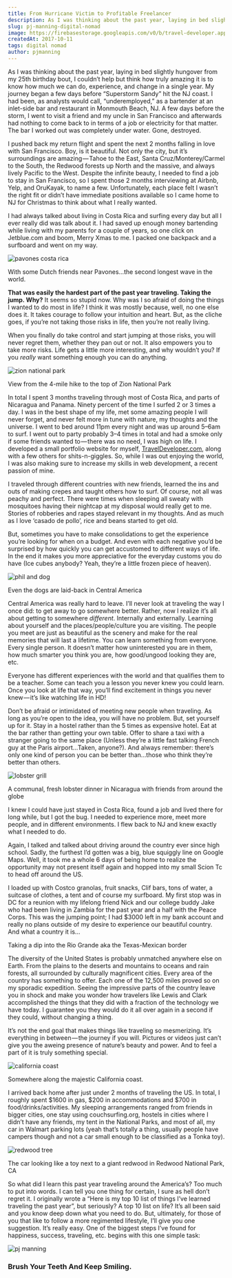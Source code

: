```yaml
---
title: From Hurricane Victim to Profitable Freelancer
description: As I was thinking about the past year, laying in bed slightly hungover from my 25th birthday bout, I couldn’t help but think how truly amazing it is to know how much we can do, experience, and change in a single year.
slug: pj-manning-digital-nomad
image: https://firebasestorage.googleapis.com/v0/b/travel-developer.appspot.com/o/posts%2Fpj-manning-digital-nomad%2Fheaderimage.jpg?alt=media&token=1382f975-8a92-4348-b7a4-6b3418c87f8b
createdAt: 2017-10-11
tags: digital nomad
author: pjmanning
---
```


As I was thinking about the past year, laying in bed slightly hungover from my 25th birthday bout, I couldn’t help but think how truly amazing it is to know how much we can do, experience, and change in a single year. My journey began a few days before “Superstorm Sandy” hit the NJ coast. I had been, as analysts would call, “underemployed,” as a bartender at an inlet-side bar and restaurant in Monmouth Beach, NJ. A few days before the storm, I went to visit a friend and my uncle in San Francisco and afterwards had nothing to come back to in terms of a job or electricity for that matter. The bar I worked out was completely under water. Gone, destroyed.

I pushed back my return flight and spent the next 2 months falling in love with San Francisco. Boy, is it beautiful. Not only the city, but it’s surroundings are amazing — Tahoe to the East, Santa Cruz/Monterey/Carmel to the South, the Redwood forests up North and the massive, and always lively Pacific to the West. Despite the infinite beauty, I needed to find a job to stay in San Francisco, so I spent those 2 months interviewing at Airbnb, Yelp, and OruKayak, to name a few. Unfortunately, each place felt I wasn’t the right fit or didn’t have immediate positions available so I came home to NJ for Christmas to think about what I really wanted.

I had always talked about living in Costa Rica and surfing every day but all I ever really did was talk about it. I had saved up enough money bartending while living with my parents for a couple of years, so one click on Jetblue.com and boom, Merry Xmas to me. I packed one backpack and a surfboard and went on my way.

![pavones costa rica](https://firebasestorage.googleapis.com/v0/b/travel-developer.appspot.com/o/posts%2Fpj-manning-digital-nomad%2Fpavones.jpg?alt=media&token=cac096c9-db8b-4505-a4f1-22c02598ae8f)

<p class="text-center text-sm">With some Dutch friends near Pavones…the second longest wave in the world.</p>

**That was easily the hardest part of the past year traveling. Taking the jump. Why?** It seems so stupid now. Why was I so afraid of doing the things I wanted to do most in life? I think it was mostly because, well, no one else does it. It takes courage to follow your intuition and heart. But, as the cliche goes, if you’re not taking those risks in life, then you’re not really living.

When you finally do take control and start jumping at those risks, you will never regret them, whether they pan out or not. It also empowers you to take more risks. Life gets a little more interesting, and why wouldn’t you? If you *really* want something enough you can do anything.

![zion national park](https://firebasestorage.googleapis.com/v0/b/travel-developer.appspot.com/o/posts%2Fpj-manning-digital-nomad%2Fzion.jpg?alt=media&token=a6f6172a-350f-42ce-a0e8-6b6a544b4019)

<p class="text-center text-sm">View from the 4-mile hike to the top of Zion National Park</p>

In total I spent 3 months traveling through most of Costa Rica, and parts of Nicaragua and Panama. Ninety percent of the time I surfed 2 or 3 times a day. I was in the best shape of my life, met some amazing people I will never forget, and never felt more in tune with nature, my thoughts and the universe. I went to bed around 11pm every night and was up around 5–6am to surf. I went out to party probably 3–4 times in total and had a smoke only if some friends wanted to — there was no need, I was high on life. I developed a small portfolio website for myself, [TravelDeveloper.com](http://traveldeveloper.com/), along with a few others for shits-n-giggles. So, while I was out enjoying the world, I was also making sure to increase my skills in web development, a recent passion of mine.

I traveled through different countries with new friends, learned the ins and outs of making crepes and taught others how to surf. Of course, not all was peachy and perfect. There were times when sleeping all sweaty with mosquitoes having their nightcap at my disposal would really get to me. Stories of robberies and rapes stayed relevant in my thoughts. And as much as I love ‘casado de pollo’, rice and beans started to get old.

But, sometimes you have to make consolidations to get the experience you’re looking for when on a budget. And even with each negative you’d be surprised by how quickly you can get accustomed to different ways of life. In the end it makes you more appreciative for the everyday customs you do have (Ice cubes anybody? Yeah, they’re a little frozen piece of heaven).

![phil and dog](https://firebasestorage.googleapis.com/v0/b/travel-developer.appspot.com/o/posts%2Fpj-manning-digital-nomad%2Fdogs.png?alt=media&token=48d0641a-4d08-4c78-abf2-88a91d870edf)

<p class="text-center text-sm">Even the dogs are laid-back in Central America</p>

Central America was really hard to leave. I’ll never look at traveling the way I once did: to get away to go somewhere better. Rather, now I realize it’s all about getting to somewhere *different*. Internally and externally. Learning about yourself and the places/people/culture you are visiting. The people you meet are just as beautiful as the scenery and make for the real memories that will last a lifetime. You can learn something from everyone. Every single person. It doesn’t matter how uninterested you are in them, how much smarter you think you are, how good/ungood looking they are, etc.

Everyone has different experiences with the world and that qualifies them to be a teacher. Some can teach you a lesson you never knew you could learn. Once you look at life that way, you’ll find excitement in things you never knew — it’s like watching life in HD!

Don’t be afraid or intimidated of meeting new people when traveling. As long as you’re open to the idea, you will have no problem. But, set yourself up for it. Stay in a hostel rather than the 5 times as expensive hotel. Eat at the bar rather than getting your own table. Offer to share a taxi with a stranger going to the same place (Unless they’re a little fast talking French guy at the Paris airport…Taken, anyone?). And always remember: there’s only one kind of person you can be better than…those who think they’re better than others.

![lobster grill](https://firebasestorage.googleapis.com/v0/b/travel-developer.appspot.com/o/posts%2Fpj-manning-digital-nomad%2Fnicaragalobstergrill.jpg?alt=media&token=234b452b-5498-48c0-8389-c22c57ff6736)

<p class="text-center text-sm">A communal, fresh lobster dinner in Nicaragua with friends from around the globe</p>

I knew I could have just stayed in Costa Rica, found a job and lived there for long while, but I got the bug. I needed to experience more, meet more people, and in different environments. I flew back to NJ and knew exactly what I needed to do.

Again, I talked and talked about driving around the country ever since high school. Sadly, the furthest I’d gotten was a big, blue squiggly line on Google Maps. Well, it took me a whole 6 days of being home to realize the opportunity may not present itself again and hopped into my small Scion Tc to head off around the US.

I loaded up with Costco granolas, fruit snacks, Clif bars, tons of water, a suitcase of clothes, a tent and of course my surfboard. My first stop was in DC for a reunion with my lifelong friend Nick and our college buddy Jake who had been living in Zambia for the past year and a half with the Peace Corps. This was the jumping point; I had \$3000 left in my bank account and really no plans outside of my desire to experience our beautiful country. And what a country it is…

Taking a dip into the Rio Grande aka the Texas-Mexican border

The diversity of the United States is probably unmatched anywhere else on Earth. From the plains to the deserts and mountains to oceans and rain forests, all surrounded by culturally magnificent cities. Every area of the country has something to offer. Each one of the 12,500 miles proved so on my sporadic expedition. Seeing the impressive parts of the country leave you in shock and make you wonder how travelers like Lewis and Clark accomplished the things that they did with a fraction of the technology we have today. I guarantee you they would do it all over again in a second if they could, without changing a thing.

It’s not the end goal that makes things like traveling so mesmerizing. It’s everything in between — the journey if you will. Pictures or videos just can’t give you the aweing presence of nature’s beauty and power. And to feel a part of it is truly something special.

![california coast](https://firebasestorage.googleapis.com/v0/b/travel-developer.appspot.com/o/posts%2Fpj-manning-digital-nomad%2Fcaliforniacoast.png?alt=media&token=ee256778-ec04-499f-9c4b-7f932dff0637)

<p class="text-center text-sm">Somewhere along the majestic California coast.</p>

I arrived back home after just under 2 months of traveling the US. In total, I roughly spent $1600 in gas, $200 in accommodations and \$700 in food/drinks/activities. My sleeping arrangements ranged from friends in bigger cities, one stay using couchsurfing.org, hostels in cities where I didn’t have any friends, my tent in the National Parks, and most of all, my car in Walmart parking lots (yeah that’s totally a thing, usually people have campers though and not a car small enough to be classified as a Tonka toy).

![redwood tree](https://firebasestorage.googleapis.com/v0/b/travel-developer.appspot.com/o/posts%2Fpj-manning-digital-nomad%2Fredwoodtree.jpg?alt=media&token=c886692f-0ef2-4df6-9b74-37a83f95adf4)

<p class="text-center text-sm">The car looking like a toy next to a giant redwood in Redwood National Park, CA</p>

So what did I learn this past year traveling around the America’s? Too much to put into words. I can tell you one thing for certain, I sure as hell don’t regret it. I originally wrote a “Here is my top 10 list of things I’ve learned traveling the past year”, but seriously? A top 10 list on life? It’s all been said and you know deep down what you need to do. But, ultimately, for those of you that like to follow a more regimented lifestyle, I’ll give you one suggestion. It’s really easy. One of the biggest steps I’ve found for happiness, success, traveling, etc. begins with this one simple task:

![pj manning](https://firebasestorage.googleapis.com/v0/b/travel-developer.appspot.com/o/posts%2Fpj-manning-digital-nomad%2Fphilmanningsmile.png?alt=media&token=009c9524-a2e3-4c66-b570-dae6b3b596fd)

### Brush Your Teeth And Keep Smiling.
